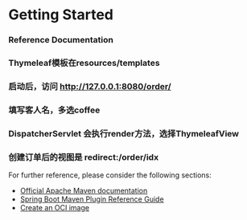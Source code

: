 # Getting Started

### Reference Documentation
### Thymeleaf模板在resources/templates
### 启动后，访问 http://127.0.0.1:8080/order/
### 填写客人名，多选coffee
### DispatcherServlet 会执行render方法，选择ThymeleafView
### 创建订单后的视图是 redirect:/order/idx

For further reference, please consider the following sections:

* [Official Apache Maven documentation](https://maven.apache.org/guides/index.html)
* [Spring Boot Maven Plugin Reference Guide](https://docs.spring.io/spring-boot/docs/2.6.4/maven-plugin/reference/html/)
* [Create an OCI image](https://docs.spring.io/spring-boot/docs/2.6.4/maven-plugin/reference/html/#build-image)


